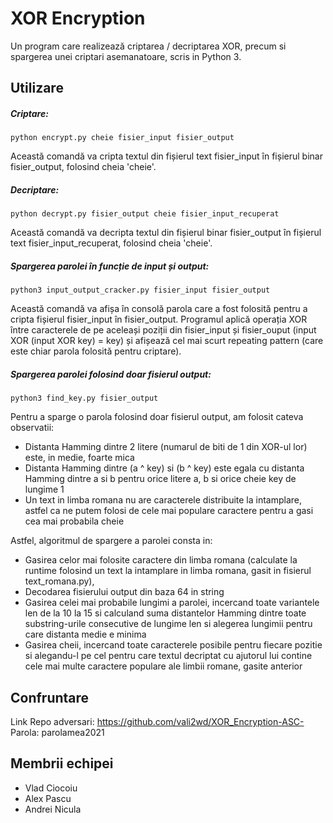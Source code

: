 # XOR Encryption

Un program care realizează criptarea / decriptarea XOR, precum si spargerea unei criptari asemanatoare, scris in Python 3.

## Utilizare
##### Criptare:
```
python encrypt.py cheie fisier_input fisier_output
```
Această comandă va cripta textul din fișierul text fisier_input în fișierul binar fisier_output, folosind cheia 'cheie'.

##### Decriptare:
```
python decrypt.py fisier_output cheie fisier_input_recuperat
```
Această comandă va decripta textul din fișierul binar fisier_output în fișierul text fisier_input_recuperat, folosind cheia 'cheie'.

##### Spargerea parolei în funcție de input și output:
```
python3 input_output_cracker.py fisier_input fisier_output
```
Această comandă va afișa în consolă parola care a fost folosită pentru a cripta fișierul fisier_input în fisier_output. Programul aplică operația XOR între caracterele de pe aceleași poziții din fisier_input și fisier_ouput (input XOR (input XOR key) = key) și afișează cel mai scurt repeating pattern (care este chiar parola folosită pentru criptare).

##### Spargerea parolei folosind doar fisierul output:
```
python3 find_key.py fisier_output
```
Pentru a sparge o parola folosind doar fisierul output, am folosit cateva observatii:
* Distanta Hamming dintre 2 litere (numarul de biti de 1 din XOR-ul lor) este, in medie, foarte mica
* Distanta Hamming dintre (a ^ key) si (b ^ key) este egala cu distanta Hamming dintre a si b pentru orice litere a, b si orice cheie key de lungime 1 
* Un text in limba romana nu are caracterele distribuite la intamplare, astfel ca ne putem folosi de cele mai populare caractere pentru a gasi cea mai probabila cheie

Astfel, algoritmul de spargere a parolei consta in: 
* Gasirea celor mai folosite caractere din limba romana (calculate la runtime folosind un text la intamplare in limba romana, gasit in fisierul text_romana.py), 
* Decodarea fisierului output din baza 64 in string
* Gasirea celei mai probabile lungimi a parolei, incercand toate variantele len de la 10 la 15 si calculand suma distantelor Hamming dintre toate substring-urile consecutive de lungime len si alegerea lungimii pentru care distanta medie e minima
* Gasirea cheii, incercand toate caracterele posibile pentru fiecare pozitie si alegandu-l pe cel pentru care textul decriptat cu ajutorul lui contine cele mai multe caractere populare ale limbii romane, gasite anterior

## Confruntare
Link Repo adversari: https://github.com/vali2wd/XOR_Encryption-ASC-
Parola: parolamea2021

## Membrii echipei
* Vlad Ciocoiu
* Alex Pascu
* Andrei Nicula
